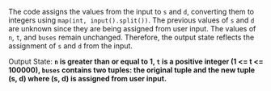 The code assigns the values from the input to `s` and `d`, converting them to integers using `map(int, input().split())`. The previous values of `s` and `d` are unknown since they are being assigned from user input. The values of `n`, `t`, and `buses` remain unchanged. Therefore, the output state reflects the assignment of `s` and `d` from the input.

Output State: **`n` is greater than or equal to 1, `t` is a positive integer (1 <= t <= 100000), `buses` contains two tuples: the original tuple and the new tuple (s, d) where (s, d) is assigned from user input.**